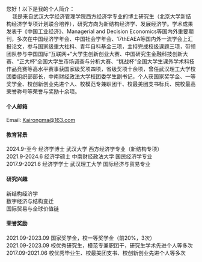 


您好！以下是我的个人简介： <br/>
<span> &nbsp; </span> <span> &nbsp; </span> 我是来自武汉大学经济管理学院西方经济学专业的博士研究生（北京大学新结构经济学专项计划联合培养），研究方向为新结构经济学、发展经济学。学术成果发表于《中国工业经济》、Managerial and Decision Economics等国内外重要期刊，多次在中国经济学年会、中国社会学年会、17thEAEA等国内外一流学会上汇报论文，参与国家级重大社科、青年自科基金三项，主持完成校级课题三项，带领团队参与中国国际“互联网+”大学生创新创业大赛、中国研究生金融科技创新大赛、“正大杯”全国大学生市场调查与分析大赛、“挑战杯”全国大学生课外学术科技作品竞赛等高水平赛事获国家级奖项四项，省级奖项十余项，曾任武汉理工大学校团委组织部部长，中南财经政法大学校团委学生副书记，个人获国家奖学金、一等奖学金、校创新创业先进个人、校模范专兼职团干、校最美团支书标兵、院校最高荣誉称号等荣誉与奖励十余项。

#### 个人邮箱

Email: Kairongma@163.com 

#### 教育背景
2024.9-至今   经济学博士 武汉大学 西方经济学专业（新结构专项） \
2021.9-2024.6 经济学硕士 中南财经政法大学 国民经济学专业 \
2017.9-2021.6 经济学学士 武汉理工大学 国际经济与贸易专业 

#### 研究兴趣
新结构经济学 \
数字经济与结构变迁 \
国际贸易与全球价值链

#### 荣誉奖励

 
2021.09-2023.09 国家奖学金，校一等奖学金（前20%，3次） \
2021.09-2023.09 校优秀研究生，模范专兼职团干，研究生学术先进个人等多次 \
2017.09-2021.06 校优秀毕业生、校最美团支书、校创新创业先进个人等多次



